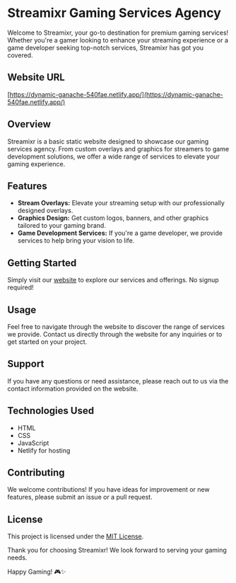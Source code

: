 # Streamixr Gaming Services Agency

Welcome to Streamixr, your go-to destination for premium gaming services! Whether you're a gamer looking to enhance your streaming experience or a game developer seeking top-notch services, Streamixr has got you covered.

## Website URL
[https://dynamic-ganache-540fae.netlify.app/](https://dynamic-ganache-540fae.netlify.app/)

## Overview
Streamixr is a basic static website designed to showcase our gaming services agency. From custom overlays and graphics for streamers to game development solutions, we offer a wide range of services to elevate your gaming experience.

## Features
- **Stream Overlays:** Elevate your streaming setup with our professionally designed overlays.
- **Graphics Design:** Get custom logos, banners, and other graphics tailored to your gaming brand.
- **Game Development Services:** If you're a game developer, we provide services to help bring your vision to life.

## Getting Started
Simply visit our [website](https://dynamic-ganache-540fae.netlify.app/) to explore our services and offerings. No signup required!

## Usage
Feel free to navigate through the website to discover the range of services we provide. Contact us directly through the website for any inquiries or to get started on your project.

## Support
If you have any questions or need assistance, please reach out to us via the contact information provided on the website.

## Technologies Used
- HTML
- CSS
- JavaScript
- Netlify for hosting

## Contributing
We welcome contributions! If you have ideas for improvement or new features, please submit an issue or a pull request.

## License
This project is licensed under the [MIT License](LICENSE.md).

Thank you for choosing Streamixr! We look forward to serving your gaming needs.

Happy Gaming! 🎮✨
